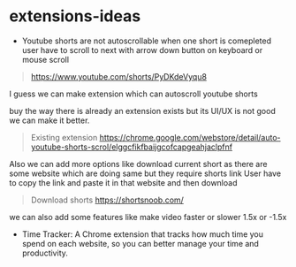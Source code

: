 # extensions-ideas

* Youtube shorts are not autoscrollable when one short is comepleted user have to scroll to next
with arrow down button on keyboard or mouse scroll

> https://www.youtube.com/shorts/PyDKdeVyqu8

I guess we can make extension which can autoscroll youtube shorts 

buy the way there is already an extension exists but its UI/UX is not good we can make it better.

> Existing extension
> https://chrome.google.com/webstore/detail/auto-youtube-shorts-scrol/elggcfikfbaijgcofcapgeahjaclpfnf


Also we can add more options like download current short as there are some website which are doing same but they require shorts link
User have to copy the link and paste it in that website and then download 

> Download shorts
> https://shortsnoob.com/

we can also add some features like make video faster or slower 1.5x or -1.5x

* Time Tracker: A Chrome extension that tracks how much time you spend on each website, so you can better manage your time and productivity.
